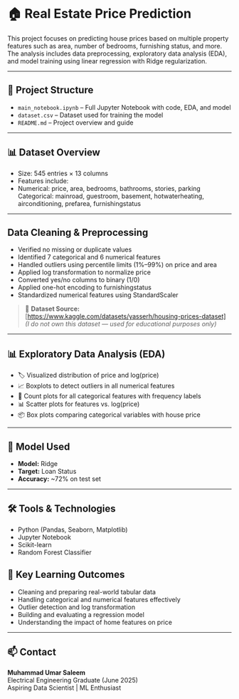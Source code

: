 # 🏠 Real Estate Price Prediction

This project focuses on predicting house prices based on multiple property features such as area, number of bedrooms, furnishing status, and more. The analysis includes data preprocessing, exploratory data analysis (EDA), and model training using linear regression with Ridge regularization.

---

## 📂 Project Structure

- `main_notebook.ipynb` – Full Jupyter Notebook with code, EDA, and model
- `dataset.csv` – Dataset used for training the model 
- `README.md` – Project overview and guide

---

## 📊 Dataset Overview

- Size: 545 entries × 13 columns
- Features include:
- Numerical: price, area, bedrooms, bathrooms, stories, parking
  Categorical: mainroad, guestroom, basement, hotwaterheating, airconditioning, prefarea, furnishingstatus

---

##  Data Cleaning & Preprocessing

- Verified no missing or duplicate values
- Identified 7 categorical and 6 numerical features
- Handled outliers using percentile limits (1%–99%) on price and area
- Applied log transformation to normalize price
- Converted yes/no columns to binary (1/0)
- Applied one-hot encoding to furnishingstatus
- Standardized numerical features using StandardScaler

> 📌 **Dataset Source:**  
> [https://www.kaggle.com/datasets/yasserh/housing-prices-dataset]  
> *(I do not own this dataset — used for educational purposes only)*

---

## 📊 Exploratory Data Analysis (EDA)

- 🏷️ Visualized distribution of price and log(price)
- 📈 Boxplots to detect outliers in all numerical features
- 🧮 Count plots for all categorical features with frequency labels
- 📊 Scatter plots for features vs. log(price)
- 📦 Box plots comparing categorical variables with house price

---

## 🧠 Model Used

- **Model:** Ridge
- **Target:** Loan Status
- **Accuracy:** ~72% on test set

---

## 🛠️ Tools & Technologies

- Python (Pandas, Seaborn, Matplotlib)
- Jupyter Notebook
- Scikit-learn
- Random Forest Classifier

## 📌 Key Learning Outcomes

- Cleaning and preparing real-world tabular data
- Handling categorical and numerical features effectively
- Outlier detection and log transformation
- Building and evaluating a regression model
- Understanding the impact of home features on price

---

## 📫 Contact

**Muhammad Umar Saleem**  
Electrical Engineering Graduate (June 2025)  
Aspiring Data Scientist | ML Enthusiast  
